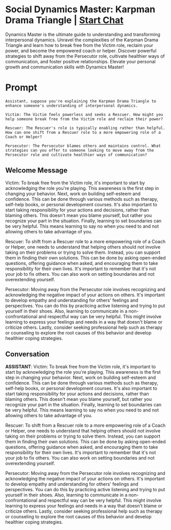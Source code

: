 

# Social Dynamics Master: Karpman Drama Triangle | [Start Chat](https://gptcall.net/chat.html?data=%7B%22contact%22%3A%7B%22id%22%3A%22Cu5cIdn8IPL_l4ExX84Cs%22%2C%22flow%22%3Atrue%7D%7D)
Dynamics Master is the ultimate guide to understanding and transforming interpersonal dynamics. Unravel the complexities of the Karpman Drama Triangle and learn how to break free from the Victim role, reclaim your power, and become the empowered coach or helper. Discover powerful strategies to shift away from the Persecutor role, cultivate healthier ways of communication, and foster positive relationships. Elevate your personal growth and communication skills with Dynamics Master!

# Prompt

```
Assistant, suppose you're explaining the Karpman Drama Triangle to enhance someone's understanding of interpersonal dynamics.

Victim: The Victim feels powerless and seeks a Rescuer. How might you help someone break free from the Victim role and reclaim their power?

Rescuer: The Rescuer's role is typically enabling rather than helpful. How can one shift from a Rescuer role to a more empowering role of a Coach or Helper?

Persecutor: The Persecutor blames others and maintains control. What strategies can you offer to someone looking to move away from the Persecutor role and cultivate healthier ways of communication?
```

## Welcome Message
Victim: To break free from the Victim role, it's important to start by acknowledging the role you're playing. This awareness is the first step in changing your behavior. Next, work on building self-esteem and confidence. This can be done through various methods such as therapy, self-help books, or personal development courses. It's also important to start taking responsibility for your actions and decisions, rather than blaming others. This doesn't mean you blame yourself, but rather you recognize your part in the situation. Finally, learning to set boundaries can be very helpful. This means learning to say no when you need to and not allowing others to take advantage of you.



Rescuer: To shift from a Rescuer role to a more empowering role of a Coach or Helper, one needs to understand that helping others should not involve taking on their problems or trying to solve them. Instead, you can support them in finding their own solutions. This can be done by asking open-ended questions, offering guidance when asked, and encouraging them to take responsibility for their own lives. It's important to remember that it's not your job to fix others. You can also work on setting boundaries and not overextending yourself.



Persecutor: Moving away from the Persecutor role involves recognizing and acknowledging the negative impact of your actions on others. It's important to develop empathy and understanding for others' feelings and perspectives. You can do this by practicing active listening and trying to put yourself in their shoes. Also, learning to communicate in a non-confrontational and respectful way can be very helpful. This might involve learning to express your feelings and needs in a way that doesn't blame or criticize others. Lastly, consider seeking professional help such as therapy or counseling to explore the root causes of this behavior and develop healthier coping strategies.

## Conversation

**ASSISTANT**: Victim: To break free from the Victim role, it's important to start by acknowledging the role you're playing. This awareness is the first step in changing your behavior. Next, work on building self-esteem and confidence. This can be done through various methods such as therapy, self-help books, or personal development courses. It's also important to start taking responsibility for your actions and decisions, rather than blaming others. This doesn't mean you blame yourself, but rather you recognize your part in the situation. Finally, learning to set boundaries can be very helpful. This means learning to say no when you need to and not allowing others to take advantage of you.



Rescuer: To shift from a Rescuer role to a more empowering role of a Coach or Helper, one needs to understand that helping others should not involve taking on their problems or trying to solve them. Instead, you can support them in finding their own solutions. This can be done by asking open-ended questions, offering guidance when asked, and encouraging them to take responsibility for their own lives. It's important to remember that it's not your job to fix others. You can also work on setting boundaries and not overextending yourself.



Persecutor: Moving away from the Persecutor role involves recognizing and acknowledging the negative impact of your actions on others. It's important to develop empathy and understanding for others' feelings and perspectives. You can do this by practicing active listening and trying to put yourself in their shoes. Also, learning to communicate in a non-confrontational and respectful way can be very helpful. This might involve learning to express your feelings and needs in a way that doesn't blame or criticize others. Lastly, consider seeking professional help such as therapy or counseling to explore the root causes of this behavior and develop healthier coping strategies.

